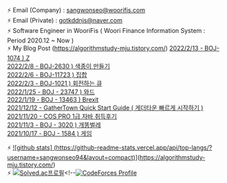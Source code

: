   ### 
⚡ Email (Company) : sangwonseo@woorifis.com  
⚡ Email (Private) : gotkddnjs@naver.com  
⚡ Software Engineer in WooriFis ( Woori Finance Information System : Period 2020.12 ~ Now )  
⚡ My Blog Post  (https://algorithmstudy-mju.tistory.com/) [2022/2/13 - BOJ-1074 ) Z](https://algorithmstudy-mju.tistory.com/221) <br>
[2022/2/8 - BOJ-2630 ) 색종이 만들기](https://algorithmstudy-mju.tistory.com/220) <br>
[2022/2/6 - BOJ-11723 ) 집합](https://algorithmstudy-mju.tistory.com/219) <br>
[2022/2/3 - BOJ-1021 ) 회전하는 큐](https://algorithmstudy-mju.tistory.com/218) <br>
[2022/1/25 - BOJ - 23747 ) 와드](https://algorithmstudy-mju.tistory.com/217) <br>
[2022/1/19 - BOJ - 13463 ) Brexit](https://algorithmstudy-mju.tistory.com/216) <br>
[2021/12/12 - GatherTown Quick Start Guide ( 게더타운 빠르게 시작하기 )](https://algorithmstudy-mju.tistory.com/215) <br>
[2021/11/20 - COS PRO 1급 자바 취득후기](https://algorithmstudy-mju.tistory.com/214) <br>
[2021/11/3 - BOJ - 3020 ) 개똥벌레](https://algorithmstudy-mju.tistory.com/213) <br>
[2021/10/17 - BOJ - 1584 ) 게임](https://algorithmstudy-mju.tistory.com/212) <br>

⚡ [![github stats]  (https://github-readme-stats.vercel.app/api/top-langs/?username=sangwonseo94&layout=compact)](https://github.com/anuraghazra/github-readme-stats)](https://algorithmstudy-mju.tistory.com/)  
⚡ [![Solved.ac프로필](http://mazassumnida.wtf/api/v2/generate_badge?boj=gotkddnjs)](https://solved.ac/gotkddnjs)<!--[![CodeForces Profile](https://cf.leed.at?id=sangwon)](https://codeforces.com/profile/sangwon)   
